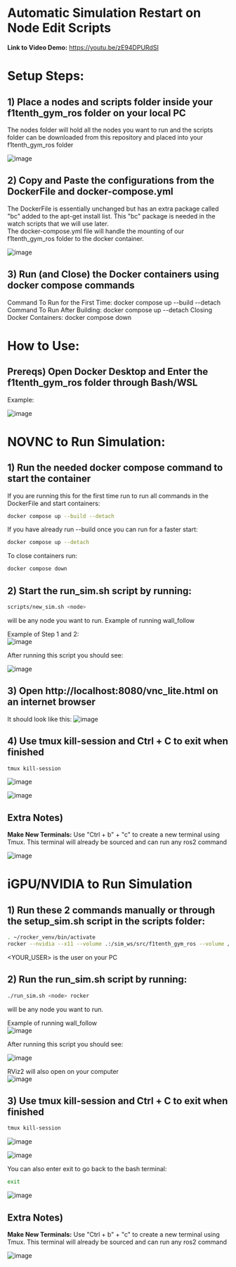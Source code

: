 # Automatic Simulation Restart on Node Edit Scripts

**Link to Video Demo:** https://youtu.be/zE94DPURdSI

# Setup Steps:

## 1) Place a nodes and scripts folder inside your f1tenth_gym_ros folder on your local PC

The nodes folder will hold all the nodes you want to run and the scripts folder can be downloaded from this repository and placed into your f1tenth_gym_ros folder

![image](https://github.com/user-attachments/assets/09ccb62a-164f-4086-a30e-f2edfbf667f0)

## 2) Copy and Paste the configurations from the DockerFile and docker-compose.yml 

The DockerFile is essentially unchanged but has an extra package called "bc" added to the apt-get install list. This "bc" package is needed in the watch scripts that we will use later.  
The docker-compose.yml file will handle the mounting of our f1tenth_gym_ros folder to the docker container.

![image](https://github.com/user-attachments/assets/1e35ec7e-416f-4f0a-919f-c4504386f892)

## 3) Run (and Close) the Docker containers using docker compose commands

Command To Run for the First Time: docker compose up --build --detach
Command To Run After Building: docker compose up --detach
Closing Docker Containers: docker compose down

# How to Use:

## Prereqs) Open Docker Desktop and Enter the f1tenth_gym_ros folder through Bash/WSL
Example:

![image](https://github.com/user-attachments/assets/1b3893f5-2b06-459e-b0b8-c1a38289ee12)

# NOVNC to Run Simulation: 

## 1) Run the needed docker compose command to start the container

If you are running this for the first time run to run all commands in the DockerFile and start containers:

```bash
docker compose up --build --detach
```

If you have already run --build once you can run for a faster start: 
```bash
docker compose up --detach
```

To close containers run: 
```bash
docker compose down
```

## 2) Start the run_sim.sh script by running:

```bash
scripts/new_sim.sh <node>
```
<node> will be any node you want to run. Example of running wall_follow  

Example of Step 1 and 2:  
![image](https://github.com/user-attachments/assets/49c7cf1e-b3b7-4f11-a27a-b78e00411dd7)

After running this script you should see:

![image](https://github.com/user-attachments/assets/ea6cfedd-363b-4d47-8dbb-07c922291b72)

## 3) Open http://localhost:8080/vnc_lite.html on an internet browser

It should look like this:
![image](https://github.com/user-attachments/assets/a8749640-184a-45bb-9e26-25ab4e45054a)


## 4) Use tmux kill-session and Ctrl + C to exit when finished

```bash
tmux kill-session
```

![image](https://github.com/user-attachments/assets/91ed0a2f-dc96-4598-b1f6-78dd7b05fa51)

![image](https://github.com/user-attachments/assets/1b835b02-4f1d-4e89-b802-972b8557745e)

## Extra Notes)

**Make New Terminals:** Use "Ctrl + b" + "c" to create a new terminal using Tmux. This terminal will already be sourced and can run any ros2 command

![image](https://github.com/user-attachments/assets/8cc8fc1f-d42e-4829-9dbc-67b98a70ef2a)

# iGPU/NVIDIA to Run Simulation

## 1) Run these 2 commands manually or through the setup_sim.sh script in the scripts folder:

```bash
. ~/rocker_venv/bin/activate
rocker --nvidia --x11 --volume .:/sim_ws/src/f1tenth_gym_ros --volume /mnt/c/Users/<YOUR_USER>/f1tenth_gym_ros/scripts:/sim_ws --volume /mnt/c/Users/<YOUR_USER>/f1tenth_gym_ros/nodes:/sim_ws/src/nodes -- f1tenth_gym_ros
```
<YOUR_USER> is the user on your PC
## 2) Run the run_sim.sh script by running:

```bash
./run_sim.sh <node> rocker
```

<node> will be any node you want to run.  

Example of running wall_follow  
![image](https://github.com/user-attachments/assets/5a7e16c9-adbb-4713-a70a-9014ccb5fef4)

After running this script you should see:  

![image](https://github.com/user-attachments/assets/ea6cfedd-363b-4d47-8dbb-07c922291b72) 

RViz2 will also open on your computer  
![image](https://github.com/user-attachments/assets/e3505176-7fb8-43f1-904a-f9ce0a8bdcdb)

## 3) Use tmux kill-session and Ctrl + C to exit when finished

```bash
tmux kill-session
```

![image](https://github.com/user-attachments/assets/91ed0a2f-dc96-4598-b1f6-78dd7b05fa51)

![image](https://github.com/user-attachments/assets/1b835b02-4f1d-4e89-b802-972b8557745e)

You can also enter exit to go back to the bash terminal:
```bash
exit
```

![image](https://github.com/user-attachments/assets/cf8eeea2-b232-4a62-ba31-6c5af01241e2)

## Extra Notes)

**Make New Terminals:** Use "Ctrl + b" + "c" to create a new terminal using Tmux. This terminal will already be sourced and can run any ros2 command

![image](https://github.com/user-attachments/assets/8cc8fc1f-d42e-4829-9dbc-67b98a70ef2a)



















